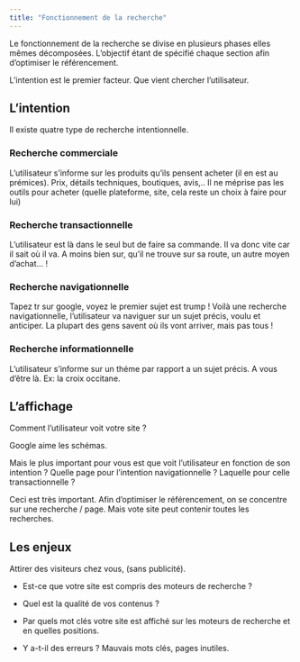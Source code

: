 ```yaml
---
title: "Fonctionnement de la recherche"
---
```


Le fonctionnement de la recherche se divise en plusieurs phases elles mêmes décomposées. L’objectif étant de spécifié chaque section afin d’optimiser le référencement.
<!--more-->

L’intention est le premier facteur. Que vient chercher l’utilisateur.

## L’intention

Il existe quatre type de recherche intentionnelle.

### Recherche commerciale

L’utilisateur s’informe sur les produits qu’ils pensent acheter (il en est au prémices). Prix, détails techniques, boutiques, avis,.. Il ne méprise pas les outils pour acheter (quelle plateforme, site, cela reste un choix à faire pour lui)

### Recherche transactionnelle

L’utilisateur est là dans le seul but de faire sa commande. Il va donc vite car il sait où il va. A moins bien sur, qu’il ne trouve sur sa route, un autre moyen d’achat… !

### Recherche navigationnelle

Tapez tr sur google, voyez le premier sujet est trump ! Voilà une recherche navigationnelle, l’utilisateur va naviguer sur un sujet précis, voulu et anticiper. La plupart des gens savent où ils vont arriver, mais pas tous !

### Recherche informationnelle

L’utilisateur s’informe sur un théme par rapport a un sujet précis. A vous d’être là. Ex: la croix occitane.

## L’affichage

Comment l’utilisateur voit votre site ?

Google aime les schémas.

Mais le plus important pour vous est que voit l’utilisateur en fonction de son intention ? Quelle page pour l’intention navigationnelle ? Laquelle pour celle transactionnelle ?

Ceci est très important. Afin d’optimiser le référencement, on se concentre sur une recherche / page. Mais vote site peut contenir toutes les recherches.

## Les enjeux

Attirer des visiteurs chez vous, (sans publicité).

- Est-ce que votre site est compris des moteurs de recherche ?

- Quel est la qualité de vos contenus ?
- Par quels mot clés votre site est affiché sur les moteurs de recherche et en quelles positions.

- Y a-t-il des erreurs ? Mauvais mots clés, pages inutiles.

